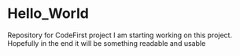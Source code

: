 # Hello_World
Repository for CodeFirst project
I am starting working on this project. Hopefully in the end it will be something readable and usable 
